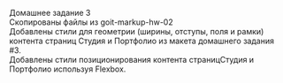 Домашнее задание 3</br>
Скопированы файлы из goit-markup-hw-02</br>
Добавлены стили для геометрии (ширины, отступы, поля и рамки) контента страниц Студия и Портфолио из макета домашнего задания #3.<br>
Добавлены стили позиционирования контента страницСтудия и Портфолио используя Flexbox.</br>
